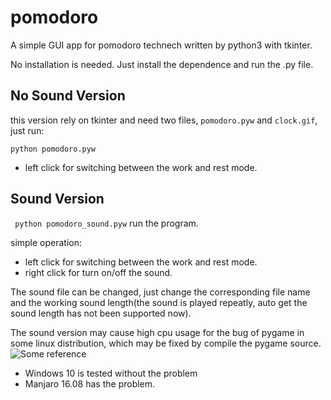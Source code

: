 # pomodoro 

A simple GUI app for pomodoro technech written by python3 with tkinter.

No installation is needed. Just install the dependence and run the .py file.

## No Sound Version

this version rely on tkinter and need two files, `pomodoro.pyw` and `clock.gif`, just run:

```
python pomodoro.pyw
```

- left click for switching between the work and rest mode.


## Sound Version 

` python pomodoro_sound.pyw` run the program.

simple operation:

- left click for switching between the work and rest mode.
- right click for turn on/off the sound.

The sound file can be changed, just change the corresponding file name and the working sound length(the sound is played repeatly, auto get the sound length has not been supported now). 

The sound version may cause high cpu usage for the bug of pygame in some linux distribution, which may be fixed by compile the pygame source. ![Some reference](https://github.com/pygame/pygame/issues/331)

- Windows 10 is tested without the problem 
- Manjaro 16.08 has the problem.


